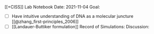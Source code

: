 [[+CISS]] Lab Notebook
Date: 2021-11-04
Goal: 
- [ ] Have intuitive understanding of DNA as a molecular juncture [[@zhang_first-principles_2006]]
- [ ] [[Landauer-Buttiker formulation]]
Record of Simulations:
Discussion:
